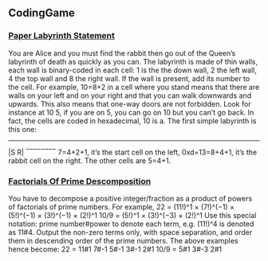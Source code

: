## CodingGame

### [Paper Labyrinth Statement](https://www.codingame.com/training/medium/paper-labyrinth)
You are Alice and you must find the rabbit then go out of the Queen’s labyrinth of death as quickly as you can.
The labyrinth is made of thin walls, each wall is binary-coded in each cell: 1 is the the down wall, 2 the left wall, 4 the top wall and 8 the right wall. If the wall is present, add its number to the cell. For example, 10=8+2 in a cell where you stand means that there are walls on your left and on your right and that you can walk downwards and upwards.
This also means that one-way doors are not forbidden. Look for instance at 10 5, if you are on 5, you can go on 10 but you can’t go back.
In fact, the cells are coded in hexadecimal, 10 is a.
The first simple labyrinth is this one:
________
|S    R|
‾‾‾‾‾‾‾‾
7=4+2+1, it’s the start cell on the left, 0xd=13=8+4+1, it’s the rabbit cell on the right. The other cells are 5=4+1.

### [Factorials Of Prime Descomposition](https://www.codingame.com/training/hard/factorials-of-primes-decomposition)
You have to decompose a positive integer/fraction as a product of powers of factorials of prime numbers.
For example,
22 = (11!)^1 × (7!)^(−1) × (5!)^(−1) × (3!)^(−1) × (2!)^1
10/9 = (5!)^1 × (3!)^(−3) × (2!)^1
Use this special notation: prime number#power
to denote each term, e.g. (11!)^4 is denoted as 11#4.
Output the non-zero terms only, with space separation, and order them in descending order of the prime numbers.
The above examples hence become:
22 = 11#1 7#-1 5#-1 3#-1 2#1
10/9 = 5#1 3#-3 2#1

